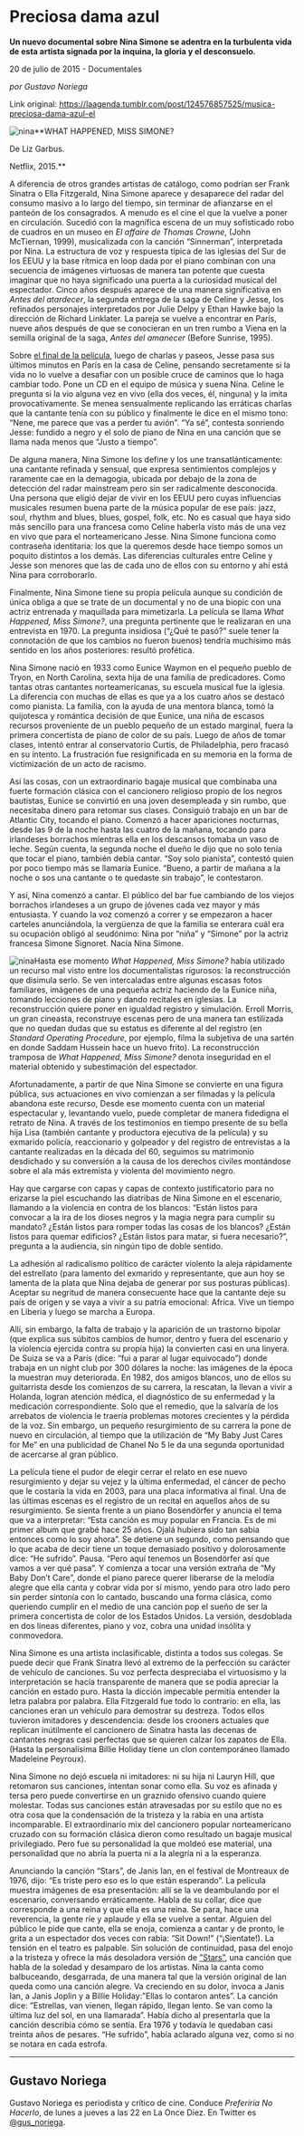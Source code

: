 # Preciosa dama azul

**Un nuevo documental sobre Nina Simone se adentra en la turbulenta vida de esta artista signada por la inquina, la gloria y el desconsuelo.**

20 de julio de 2015 - Documentales

_por Gustavo Noriega_

Link original: https://laagenda.tumblr.com/post/124576857525/musica-preciosa-dama-azul-el

![nina](https://64.media.tumblr.com/d4475f42b39b31cdb1118ab367b8646f/tumblr_inline_pjzvn5VD1Z1t6q87u_500.jpg)**WHAT HAPPENED, MISS SIMONE?  

De Liz Garbus.  

Netflix, 2015.**

A diferencia de otros grandes artistas de catálogo, como podrían ser Frank Sinatra o Ella Fitzgerald, Nina Simone aparece y desaparece del radar del consumo masivo a lo largo del tiempo, sin terminar de afianzarse en el panteón de los consagrados. A menudo es el cine el que la vuelve a poner en circulación. Sucedió con la magnífica escena de un muy sofisticado robo de cuadros en un museo en *El affaire de Thomas Crowne*, (John McTiernan, 1999), musicalizada con la canción “Sinnerman”, interpretada por Nina. La estructura de voz y respuesta típica de las iglesias del Sur de los EEUU y la base rítmica en loop dada por el piano combinan con una secuencia de imágenes virtuosas de manera tan potente que cuesta imaginar que no haya significado una puerta a la curiosidad musical del espectador.
Cinco años después aparece de una manera significativa en *Antes del atardecer*, la segunda entrega de la saga de Celine y Jesse, los refinados personajes interpretados por Julie Delpy y Ethan Hawke bajo la dirección de Richard Linklater. La pareja se vuelve a encontrar en París, nueve años después de que se conocieran en un tren rumbo a Viena en la semilla original de la saga, *Antes del amanecer* (Before Sunrise, 1995).


Sobre [el final de la película](https://www.youtube.com/watch?v=rQ02oDrAZ0Q), luego de charlas y paseos, Jesse pasa sus últimos minutos en París en la casa de Celine, pensando secretamente si la vida no lo vuelve a desafiar con un posible cruce de caminos que lo haga cambiar todo. Pone un CD en el equipo de música y suena Nina. Celine le pregunta si la vio alguna vez en vivo (ella dos veces, él, ninguna) y la imita provocativamente. Se menea sensualmente replicando las erráticas charlas que la cantante tenía con su público y finalmente le dice en el mismo tono: “Nene, me parece que vas a perder tu avión”. “Ya sé”, contesta sonriendo Jesse: fundido a negro y el solo de piano de Nina en una canción que se llama nada menos que “Justo a tiempo”.


De alguna manera, Nina Simone los define y los une transatlánticamente: una cantante refinada y sensual, que expresa sentimientos complejos y raramente cae en la demagogia, ubicada por debajo de la zona de detección del radar mainstream pero sin ser radicalmente desconocida. Una persona que eligió dejar de vivir en los EEUU pero cuyas influencias musicales resumen buena parte de la música popular de ese país: jazz, soul, rhythm and blues, blues, gospel, folk, etc. No es casual que haya sido más sencillo para una francesa como Celine haberla visto más de una vez en vivo que para el norteamericano Jesse. Nina Simone funciona como contraseña identitaria: los que la queremos desde hace tiempo somos un poquito distintos a los demás. Las diferencias culturales entre Celine y Jesse son menores que las de cada uno de ellos con su entorno y ahí está Nina para corroborarlo.


Finalmente, Nina Simone tiene su propia película aunque su condición de única obliga a que se trate de un documental y no de una biopic con una actriz entrenada y maquillada para mimetizarla. La película se llama *What Happened, Miss Simone?*, una pregunta pertinente que le realizaran en una entrevista en 1970. La pregunta insidiosa (“¿Qué te pasó?” suele tener la connotación de que los cambios no fueron buenos) tendría muchísimo más sentido en los años posteriores: resultó profética.


Nina Simone nació en 1933 como Eunice Waymon en el pequeño pueblo de Tryon, en North Carolina, sexta hija de una familia de predicadores. Como tantas otras cantantes norteamericanas, su escuela musical fue la iglesia. La diferencia con muchas de ellas es que ya a los cuatro años se destacó como pianista. La familia, con la ayuda de una mentora blanca, tomó la quijotesca y romántica decisión de que Eunice, una niña de escasos recursos proveniente de un pueblo pequeño de un estado marginal, fuera la primera concertista de piano de color de su país. Luego de años de tomar clases, intentó entrar al conservatorio Curtis, de Philadelphia, pero fracasó en su intento. La frustración fue resignificada en su memoria en la forma de victimización de un acto de racismo.


Así las cosas, con un extraordinario bagaje musical que combinaba una fuerte formación clásica con el cancionero religioso propio de los negros bautistas, Eunice se convirtió en una joven desempleada y sin rumbo, que necesitaba dinero para retomar sus clases. Consiguió trabajo en un bar de Atlantic City, tocando el piano. Comenzó a hacer apariciones nocturnas, desde las 9 de la noche hasta las cuatro de la mañana, tocando para irlandeses borrachos mientras ella en los descansos tomaba un vaso de leche. Según cuenta, la segunda noche el dueño le dijo que no solo tenía que tocar el piano, también debía cantar. “Soy solo pianista”, contestó quien por poco tiempo más se llamaría Eunice. “Bueno, a partir de mañana a la noche o sos una cantante o te quedaste sin trabajo”, le contestaron.


Y así, Nina comenzó a cantar. El público del bar fue cambiando de los viejos borrachos irlandeses a un grupo de jóvenes cada vez mayor y más entusiasta. Y cuando la voz comenzó a correr y se empezaron a hacer carteles anunciándola, la vergüenza de que la familia se enterara cuál era su ocupación obligó al seudónimo: Nina por “niña” y “Simone” por la actriz francesa Simone Signoret. Nacía Nina Simone.
 

![nina](https://64.media.tumblr.com/d4475f42b39b31cdb1118ab367b8646f/tumblr_inline_pjzvn5VD1Z1t6q87u_500.jpg)Hasta ese momento *What Happened, Miss Simone?* había utilizado un recurso mal visto entre los documentalistas rigurosos: la reconstrucción que disimula serlo. Se ven intercaladas entre algunas escasas fotos familiares, imágenes de una pequeña actriz haciendo de la Eunice niña, tomando lecciones de piano y dando recitales en iglesias. La reconstrucción quiere poner en igualdad registro y simulación. Erroll Morris, un gran cineasta, reconstruye escenas pero de una manera tan estilizada que no quedan dudas que su estatus es diferente al del registro (en *Standard Operating Procedure*, por ejemplo, filma la subjetiva de una sartén en donde Saddam Hussein hace un huevo frito). La reconstrucción tramposa de *What Happened, Miss Simone?* denota inseguridad en el material obtenido y subestimación del espectador. 


Afortunadamente, a partir de que Nina Simone se convierte en una figura pública, sus actuaciones en vivo comienzan a ser filmadas y la película abandona este recurso, Desde ese momento cuenta con un material espectacular y, levantando vuelo, puede completar de manera fidedigna el retrato de Nina. A través de los testimonios en tiempo presente de su bella hija Lisa (también cantante y productora ejecutiva de la película) y su exmarido policía, reaccionario y golpeador y del registro de entrevistas a la cantante realizadas en la década del 60, seguimos su matrimonio desdichado y su conversión a la causa de los derechos civiles montándose sobre el ala más extremista y violenta del movimiento negro.
 

Hay que cargarse con capas y capas de contexto justificatorio para no erizarse la piel escuchando las diatribas de Nina Simone en el escenario, llamando a la violencia en contra de los blancos: “Están listos para convocar a la ira de los dioses negros y la magia negra para cumplir su mandato? ¿Están listos para romper todas las cosas de los blancos? ¿Están listos para quemar edificios? ¿Están listos para matar, si fuera necesario?”, pregunta a la audiencia, sin ningún tipo de doble sentido. 
 

La adhesión al radicalismo político de carácter violento la aleja rápidamente del estrellato (para lamento del exmarido y representante, que aun hoy se lamenta de la plata que Nina dejaba de generar por sus posturas públicas). Aceptar su negritud de manera consecuente hace que la cantante deje su país de origen y se vaya a vivir a su patria emocional: Africa. Vive un tiempo en Liberia y luego se marcha a Europa. 
 

Allí, sin embargo, la falta de trabajo y la aparición de un trastorno bipolar (que explica sus súbitos cambios de humor, dentro y fuera del escenario y la violencia ejercida contra su propia hija) la convierten casi en una linyera. De Suiza se va a París (dice: “fui a parar al lugar equivocado”) donde trabaja en un night club por 300 dólares la noche: las imágenes de la época la muestran muy deteriorada. En 1982, dos amigos blancos, uno de ellos su guitarrista desde los comienzos de su carrera, la rescatan, la llevan a vivir a Holanda, logran atención médica, el diagnóstico de su enfermedad y la medicación correspondiente. Solo que el remedio, que la salvaría de los arrebatos de violencia le traería problemas motores crecientes y la pérdida de la voz. Sin embargo, un pequeño resurgimiento de su carrera la pone de nuevo en circulación, al tiempo que la utilización de “My Baby Just Cares for Me” en una publicidad de Chanel No 5 le da una segunda oportunidad de acercarse al gran público. 
 

La película tiene el pudor de elegir cerrar el relato en ese nuevo resurgimiento y dejar su vejez y la última enfermedad, el cáncer de pecho que le costaría la vida en 2003, para una placa informativa al final. Una de las últimas escenas es el registro de un recital en aquellos años de su resurgimiento. Se sienta frente a un piano Bosendörfer y anuncia el tema que va a interpretar: “Esta canción es muy popular en Francia. Es de mi primer album que grabé hace 25 años. Ojalá hubiera sido tan sabia entonces como lo soy ahora”. Se detiene un segundo, como pensando que lo que acaba de decir tiene un toque demasiado positivo y dolorosamente dice: “He sufrido”. Pausa. “Pero aquí tenemos un Bosendörfer así que vamos a ver qué pasa”. Y comienza a tocar una versión extraña de “My Baby Don’t Care”, donde el piano parece querer liberarse de la melodía alegre que ella canta y cobrar vida por sí mismo, yendo para otro lado pero sin perder sintonía con lo cantado, buscando una forma clásica, como queriendo cumplir en el medio de una canción pop el sueño de ser la primera concertista de color de los Estados Unidos. La versión, desdoblada en dos líneas diferentes, piano y voz, cobra una unidad insólita y conmovedora. 
 

Nina Simone es una artista inclasificable, distinta a todos sus colegas. Se puede decir que Frank Sinatra llevó al extremo de la perfección su carácter de vehículo de canciones. Su voz perfecta despreciaba el virtuosismo y la interpretación se hacía transparente de manera que se podía apreciar la canción en estado puro. Hasta la dicción impecable permitía entender la letra palabra por palabra. Ella Fitzgerald fue todo lo contrario: en ella, las canciones eran un vehículo para demostrar su destreza. Todos ellos tuvieron imitadores y descendencia: desde los crooners actuales que replican inútilmente el cancionero de Sinatra hasta las decenas de cantantes negras casi perfectas que se quieren calzar los zapatos de Ella. (Hasta la personalísima Billie Holiday tiene un clon contemporáneo llamado Madeleine Peyroux). 
 

Nina Simone no dejó escuela ni imitadores: ni su hija ni Lauryn Hill, que retomaron sus canciones, intentan sonar como ella. Su voz es afinada y tersa pero puede convertirse en un graznido ofensivo cuando quiere molestar. Todas sus canciones están atravesadas por su estilo que no es otra cosa que la condensación de la tristeza y la rabia en una artista incomparable. El extraordinario mix del cancionero popular norteamericano cruzado con su formación clásica dieron como resultado un bagaje musical privilegiado. Pero fue su personalidad la que moldeó ese material, una personalidad que no abría la puerta ni a la alegría ni a la esperanza. 
 

Anunciando la canción “Stars”, de Janis Ian, en el festival de Montreaux de 1976, dijo: “Es triste pero eso es lo que están esperando”. La película muestra imágenes de esa presentación: allí se la ve deambulando por el escenario, conversando erráticamente. Habla de su collar, dice que corresponde a una reina y que ella es una reina. Se para, hace una reverencia, la gente ríe y aplaude y ella se vuelve a sentar. Alguien del público le pide que cante, ella se enoja, comienza a cantar y de pronto, le grita a un espectador dos veces con rabia: “Sit Down!” (“¡Sientate!). La tensión en el teatro es palpable. Sin solución de continuidad, pasa del enojo a la tristeza y ofrece la más desoladora versión de [”Stars”](http://www.lyricsfreak.com/n/nina+simone/stars_20327277.html), una canción que habla de la soledad y desamparo de los artistas. Nina la canta como balbuceando, desgarrada, de una manera tal que la versión original de Ian queda como una canción alegre. Va creciendo en su dolor, invoca a Janis Ian, a Janis Joplin y a Billie Holiday:”Ellas lo contaron antes”. La canción dice: ”Estrellas, van vienen, llegan rápido, llegan lento. Se van como la última luz del sol, en una llamarada”. Había dicho al presentarla que la canción describía cómo se sentía. Era 1976 y todavía le quedaban casi treinta años de pesares.
“He sufrido”, había aclarado alguna vez, como si no se notara en cada estrofa.
 



---

 Gustavo Noriega
----------------

 Gustavo Noriega es periodista y crítico de cine. Conduce *Preferiría No Hacerlo*, de lunes a jueves a las 22 en La Once Diez. En Twitter es [@gus\_noriega](http://www.twitter.com/gus_noriega).

